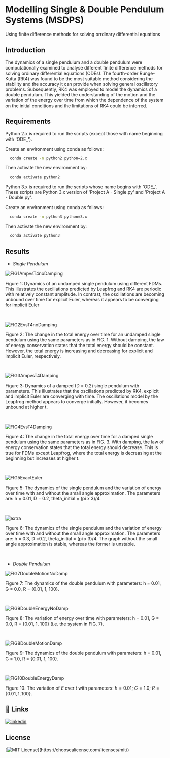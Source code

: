 # Modelling Single & Double Pendulum Systems (MSDPS)
Using finite difference methods for solving orrdinary differential equations



## Introduction
The dynamics of a single pendulum and a double pendulum were computationally examined to analyse different finite difference methods for solving ordinary differential equations (ODEs). The fourth-order Runge-Kutta (RK4) was found to be the most suitable method considering the stability and the accuracy it can provide when solving general oscillatory problems. Subsequently, RK4 was employed to model the dynamics of a double pendulum. This yielded the understanding of the motion and the variation of the energy over time from which the dependence of the system on the initial conditions and the limitations of RK4 could be inferred.



## Requirements
Python 2.x is required to run the scripts (except those with name beginning with 'ODE_').

Create an environment using conda as follows:
```bash
  conda create -n python2 python=2.x
```
Then activate the new environment by:
```bash
  conda activate python2
```

Python 3.x is required to run the scripts whose name begins with 'ODE_'. These scripts are Python 3.x version of 'Project A - Single.py' and 'Project A - Double.py'.

Create an environment using conda as follows:
```bash
  conda create -n python3 python=3.x
```
Then activate the new environment by:
```bash
  conda activate python3
```



## Results

- *Single Pendulum*

![FIG1AmpvsT4noDamping](https://user-images.githubusercontent.com/56391325/146282678-98a5eeef-1c46-42fd-8ca4-726388c4ad86.png)

Figure 1: Dynamics of an undamped single pendulum using different FDMs. This illustrates the oscillations predicted by Leapfrog and RK4 are periodic with relatively constant amplitude. In contrast, the oscillations are becoming unbound over time for explicit Euler, whereas it appears to be converging for implicit Euler

 <br />

![FIG2EvsT4noDamping](https://user-images.githubusercontent.com/56391325/146282888-b93a859f-6389-4cfd-b84f-c0d76a4977f5.png)

Figure 2: The change in the total energy over time for an undamped single pendulum using the same parameters as in FIG. 1. Without damping, the law of energy conservation states that the total energy should be constant. However, the total energy is increasing and decreasing for explicit and implicit Euler, respectively.

 <br />

![FIG3AmpvsT4Damping](https://user-images.githubusercontent.com/56391325/146283126-8251c4d3-c305-4a08-afbe-7d260b53e21b.png)

Figure 3: Dynamics of a damped (D = 0.2) single pendulum with parameters. This illustrates that the oscillations predicted by RK4, explicit and implicit Euler are converging with time. The oscillations model by the Leapfrog method appears to converge initially. However, it becomes unbound at higher t. 

 <br />

![FIG4EvsT4Damping](https://user-images.githubusercontent.com/56391325/146283367-7aa24896-3265-44b3-8b05-333eaaa6112c.png)

Figure 4: The change in the total energy over time for a damped single pendulum using the same parameters as in FIG. 3. With damping, the law of energy conservation states that the total energy should decrease. This is true for FDMs except Leapfrog, where the total energy is decreasing at the beginning but increases at higher t.

 <br />

![FIG5ExactEuler](https://user-images.githubusercontent.com/56391325/146284060-310458cb-d7a0-4b0f-837d-0b91ed7dfd21.png)

Figure 5: The dynamics of the single pendulum and the variation of energy over time with and without the small angle approximation. The parameters are: h = 0.01, D = 0.2, theta_initial = (pi x 3)/4.

 <br />

![extra](https://user-images.githubusercontent.com/56391325/146284305-027faed5-22b7-4da4-982c-85ea0cec9861.png)

Figure 6: The dynamics of the single pendulum and the variation of energy over time with and without the small angle approximation. The parameters are: h = 0.3, D =0.2, theta_initial = (pi x 3)/4. The graph without the small angle approximation is stable, whereas the former is unstable.

 <br />
 
 
 
 - *Double Pendulum*

![FIG7DoubleMotionNoDamp](https://user-images.githubusercontent.com/56391325/146284589-d6e18c47-cdaa-45ac-811c-435abd73d7d0.png)

Figure 7: The dynamics of the double pendulum with parameters: h = 0.01, G = 0.0, R = {0.01, 1, 100}.

 <br />

![FIG9DoubleEnergyNoDamp](https://user-images.githubusercontent.com/56391325/146284688-47be8355-d5a7-497e-b05c-9ee539427597.png)

Figure 8: The variation of energy over time with parameters: h = 0.01, G = 0.0, R = {0.01, 1, 100} (i.e. the system in FIG. 7).

 <br />

![FIG8DoubleMotionDamp](https://user-images.githubusercontent.com/56391325/146284774-9bd5ab2a-1780-419b-8db9-290b99d115e3.png)

Figure 9: The dynamics of the double pendulum with parameters: h = 0.01, G = 1.0, R = {0.01, 1, 100}.

 <br />
 
![FIG10DoubleEnergyDamp](https://user-images.githubusercontent.com/56391325/146284872-c99fe9b6-7ae0-4f52-a1a0-717bc571d071.png)

Figure 10:  The variation of $E$ over $t$ with parameters: $h=0.01$; $G=1.0$; $R = \{0.01, 1, 100\}$.


## 🔗 Links
[![linkedin](https://img.shields.io/badge/S.G.Jung-0A66C2?style=for-the-badge&logo=linkedin&logoColor=white)](https://www.linkedin.com/in/son-gyo-jung-655537135/)

## License
[![MIT License](https://img.shields.io/apm/l/atomic-design-ui.svg?)](https://choosealicense.com/licenses/mit/)
